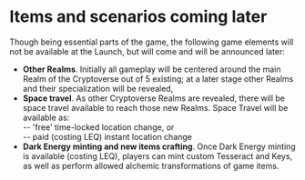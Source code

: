 # Items and scenarios coming later

Though being essential parts of the game, the following game elements will not be available at the Launch, but will come and will be announced later:

* **Other Realms**. Initially all gameplay will be centered around the main Realm of the Cryptoverse out of 5 existing; at a later stage other Realms and their specialization will be revealed,
* **Space travel**. As other Cryptoverse Realms are revealed, there will be space travel available to reach those new Realms. Space Travel will be available as:\
  \-- 'free' time-locked location change, or\
  \-- paid (costing LEQ) instant location change
* **Dark Energy minting and new items crafting**. Once Dark Energy minting is available (costing LEQ), players can mint custom Tesseract and Keys, as well as perform allowed alchemic transformations of game items.
